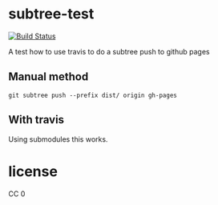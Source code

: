 # subtree-test

[![Build Status](https://travis-ci.org/Haroenv/subtree-test.svg?branch=master)](https://travis-ci.org/Haroenv/subtree-test)

A test how to use travis to do a subtree push to github pages

## Manual method

```
git subtree push --prefix dist/ origin gh-pages
```

## With travis

Using submodules this works.

# license

CC 0
